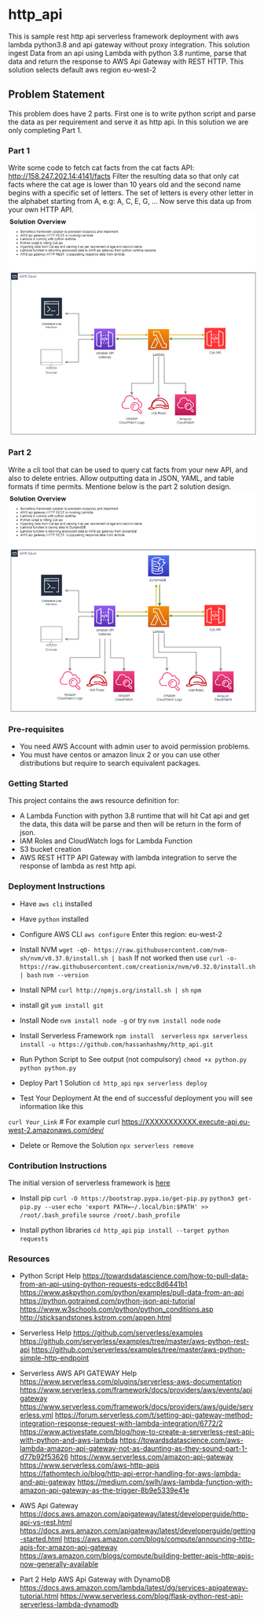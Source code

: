 # http_api
This is sample rest http api serverless framework deployment with aws lambda python3.8 and api gateway without proxy integration. This solution ingest Data from an api using Lambda with python 3.8 runtime, parse that data and return the response to AWS Api Gateway with REST HTTP. This solution selects default aws region eu-west-2


## Problem Statement
This problem does have 2 parts. First one is to write python script and parse the data as per requirement and serve it as http api. In this solution we are only completing Part 1.

### Part 1
Write some code to fetch cat facts from the cat facts API: http://158.247.202.14:4141/facts
Filter the resulting data so that only cat facts where the cat age is lower than 10 years old and the second name begins with a specific set of letters. The set of letters is every other letter in the alphabet starting from A, e.g: A, C, E, G, …
Now serve this data up from your own HTTP API.
<img src="./simplehttp_apiT.png">

### Part 2
Write a cli tool that can be used to query cat facts from your new API, and also to delete entries. Allow outputting data in JSON, YAML, and table formats if time permits.
Mentione below is the part 2 solution design.
<img src="./simplehttp_apiC.png">

### Pre-requisites

- You need AWS Account with admin user to avoid permission problems.
- You must have centos or amazon linux 2 or you can use other distributions but require to search equivalent packages.

<!-- GETTING STARTED -->
### Getting Started

This project contains the aws resource definition for:
- A Lambda Function with python 3.8 runtime that will hit Cat api and get the data, this data will be parse and then will be return in the form of json.
- IAM Roles and CloudWatch logs for Lambda Function
- S3 bucket creation
- AWS REST HTTP API Gateway with lambda integration to serve the response of lambda as rest http api.


### Deployment Instructions

- Have ```aws cli``` installed
- Have ```python``` installed

- Configure AWS CLI
```aws configure```
Enter this region: eu-west-2

- Install NVM
```wget -qO- https://raw.githubusercontent.com/nvm-sh/nvm/v0.37.0/install.sh | bash```
If not worked then use
```curl -o- https://raw.githubusercontent.com/creationix/nvm/v0.32.0/install.sh | bash```
```nvm --version```

- Install NPM
```curl http://npmjs.org/install.sh | sh```
```npm```

- install git
```yum install git```

- Install Node
```nvm install node -g```
or try
```nvm install node```
```node ```

- Install Serverless Framework
```npm install  serverless```
```npx serverless  install -u https://github.com/hassanhashmy/http_api.git```

- Run Python Script to See output (not compulsory)
```chmod +x python.py```
```python python.py```

- Deploy Part 1 Solution
```cd http_api```
```npx serverless deploy```

- Test Your Deployment
At the end of successful deployment you will see information like this

```curl Your_Link```    # For example curl https://XXXXXXXXXXX.execute-api.eu-west-2.amazonaws.com/dev/
- Delete or Remove the Solution
```npx serverless remove```


### Contribution Instructions
The initial version of serverless framework is [here](https://github.com/serverless/examples/tree/master/aws-python-simple-http-endpoint)

- Install pip
```curl -O https://bootstrap.pypa.io/get-pip.py```
```python3 get-pip.py --user```
```echo 'export PATH=~/.local/bin:$PATH' >> /root/.bash_profile```
```source /root/.bash_profile```

- Install python libraries
```cd http_api```
```pip install --target python requests```

### Resources

- Python Script Help
https://towardsdatascience.com/how-to-pull-data-from-an-api-using-python-requests-edcc8d6441b1
https://www.askpython.com/python/examples/pull-data-from-an-api
https://python.gotrained.com/python-json-api-tutorial
https://www.w3schools.com/python/python_conditions.asp
http://sticksandstones.kstrom.com/appen.html

- Serverless Help
https://github.com/serverless/examples
https://github.com/serverless/examples/tree/master/aws-python-rest-api
https://github.com/serverless/examples/tree/master/aws-python-simple-http-endpoint

- Serverless AWS API GATEWAY Help
https://www.serverless.com/plugins/serverless-aws-documentation
https://www.serverless.com/framework/docs/providers/aws/events/apigateway
https://www.serverless.com/framework/docs/providers/aws/guide/serverless.yml
https://forum.serverless.com/t/setting-api-gateway-method-integration-response-request-with-lambda-integration/6772/2
https://www.activestate.com/blog/how-to-create-a-serverless-rest-api-with-python-and-aws-lambda
https://towardsdatascience.com/aws-lambda-amazon-api-gateway-not-as-daunting-as-they-sound-part-1-d77b92f53626
https://www.serverless.com/amazon-api-gateway
https://www.serverless.com/aws-http-apis
https://fathomtech.io/blog/http-api-error-handling-for-aws-lambda-and-api-gateway
https://medium.com/swlh/aws-lambda-function-with-amazon-api-gateway-as-the-trigger-8b9e5339e41e


- AWS Api Gateway
https://docs.aws.amazon.com/apigateway/latest/developerguide/http-api-vs-rest.html
https://docs.aws.amazon.com/apigateway/latest/developerguide/getting-started.html
https://aws.amazon.com/blogs/compute/announcing-http-apis-for-amazon-api-gateway
https://aws.amazon.com/blogs/compute/building-better-apis-http-apis-now-generally-available

- Part 2 Help AWS Api Gateway with DynamoDB
https://docs.aws.amazon.com/lambda/latest/dg/services-apigateway-tutorial.html
https://www.serverless.com/blog/flask-python-rest-api-serverless-lambda-dynamodb
